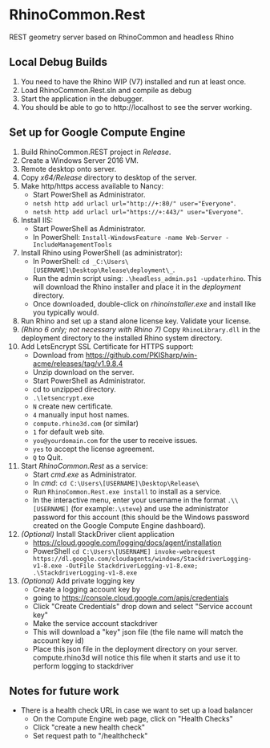 # RhinoCommon.Rest

REST geometry server based on RhinoCommon and headless Rhino

## Local Debug Builds

1. You need to have the Rhino WIP (V7) installed and run at least once.
1. Load RhinoCommon.Rest.sln and compile as debug
1. Start the application in the debugger.
1. You should be able to go to http://localhost to see the server working.

## Set up for Google Compute Engine

1. Build RhinoCommon.REST project in _Release_.
1. Create a Windows Server 2016 VM.
1. Remote desktop onto server.
1. Copy _x64/Release_ directory to desktop of the server.
1. Make http/https access available to Nancy:
    - Start PowerShell as Administrator.
    - `netsh http add urlacl url="http://+:80/" user="Everyone"`.
    - `netsh http add urlacl url="https://+:443/" user="Everyone"`.
1. Install IIS:
    - Start PowerShell as Administrator.
    - In PowerShell: `Install-WindowsFeature -name Web-Server -IncludeManagementTools`
1. Install Rhino using PowerShell (as administrator):
    - In PowerShell: `cd _C:\Users\[USERNAME]\Desktop\Release\deployment\_`.
    - Run the admin script using: `.\headless_admin.ps1 -updaterhino`.  This will download the Rhino installer and place it in the _deployment_ directory.
    - Once downloaded, double-click on _rhinoinstaller.exe_ and install like you typically would.
1. Run Rhino and set up a stand alone license key.  Validate your license.
1. _(Rhino 6 only; not necessary with Rhino 7)_ Copy `RhinoLibrary.dll` in the deployment directory to the installed Rhino system directory.
1. Add LetsEncrypt SSL Certificate for HTTPS support:
    - Download from https://github.com/PKISharp/win-acme/releases/tag/v1.9.8.4
    - Unzip download on the server.
    - Start PowerShell as Administrator.
    - cd to unzipped directory.
    - `.\letsencrypt.exe`
    - `N` create new certificate.
    - `4` manually input host names.
    - `compute.rhino3d.com` (or similar)
    - `1` for default web site.
    - `you@yourdomain.com` for the user to receive issues.
    - `yes` to accept the license agreement.
    - `Q` to Quit.
1. Start _RhinoCommon.Rest_ as a service:
    - Start _cmd.exe_ as Administrator.
    - In _cmd_: `cd C:\Users\[USERNAME]\Desktop\Release\`
    - Run `RhinoCommon.Rest.exe install` to install as a service.
    - In the interactive menu, enter your username in the format `.\\[USERNAME]` (for example:`.\steve`) and use the administrator password for this account (this should be the Windows password created on the Google Compute Engine dashboard). 
1. _(Optional)_ Install StackDriver client application
    - https://cloud.google.com/logging/docs/agent/installation
    - PowerShell `cd C:\Users\[USERNAME]
invoke-webrequest https://dl.google.com/cloudagents/windows/StackdriverLogging-v1-8.exe -OutFile StackdriverLogging-v1-8.exe;
.\StackdriverLogging-v1-8.exe`
1. _(Optional)_ Add private logging key
    - Create a logging account key by
    - going to https://console.cloud.google.com/apis/credentials
    - Click "Create Credentials" drop down and select "Service account key"
    - Make the service account stackdriver
    - This will download a "key" json file (the file name will match the account key id)
    - Place this json file in the deployment directory on your server.  compute.rhino3d will notice this file when it starts and use it to perform logging to stackdriver
    


## Notes for future work
- There is a health check URL in case we want to set up a load balancer
    - On the Compute Engine web page, click on "Health Checks"
    - Click "create a new health check"
    - Set request path to "/healthcheck"
